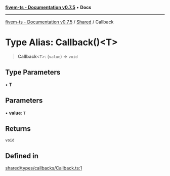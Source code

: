 [**fivem-ts - Documentation v0.7.5**](../../../README.md) • **Docs**

***

[fivem-ts - Documentation v0.7.5](../../../README.md) / [Shared](../README.md) / Callback

# Type Alias: Callback()\<T\>

> **Callback**\<`T`\>: (`value`) => `void`

## Type Parameters

• **T**

## Parameters

• **value**: `T`

## Returns

`void`

## Defined in

[shared/types/callbacks/Callback.ts:1](https://github.com/Purpose-Dev/fivem-ts/blob/main/src/shared/types/callbacks/Callback.ts#L1)
